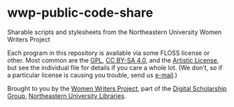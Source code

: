# wwp-public-code-share
Sharable scripts and stylesheets from the Northeastern University Women Writers Project

Each program in this repository is available via some FLOSS license or
other. Most common are the
[GPL](https://www.gnu.org/licenses/old-licenses/gpl-2.0.txt), [CC
BY-SA 4.0](https://creativecommons.org/licenses/by-sa/4.0/), and the
[Artistic
License](http://www.perlfoundation.org/artistic_license_2_0), but see
the individual file for details if you care a whole lot. (We don’t, so
if a particular license is causing you trouble, send us
[e-mail](mailto:wwp@neu.edu).)

Brought to you by the [Women Writers
Project](http://www.wwp.northeastern.edu/), part of the [Digital
Scholarship Group](http://www.dsg.northeastern.edu/), [Northeastern
University Libraries](http://library.northeastern.edu/).
